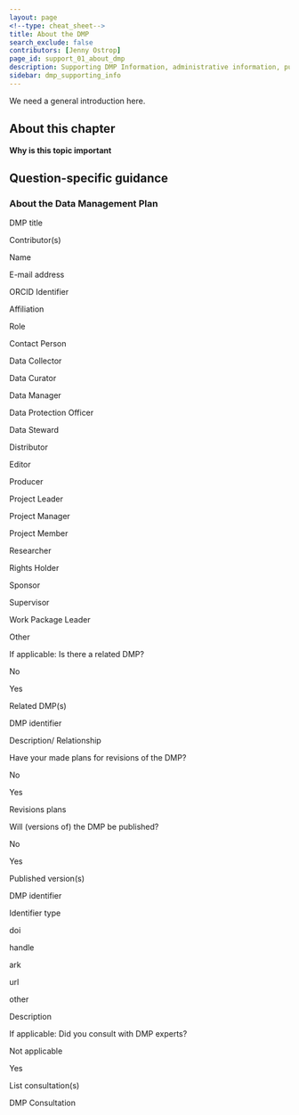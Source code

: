 ```yaml
---
layout: page
<!--type: cheat_sheet-->
title: About the DMP
search_exclude: false
contributors: [Jenny Ostrop]
page_id: support_01_about_dmp
description: Supporting DMP Information, administrative information, publish dmp, dmp publication, manage dmp, living document
sidebar: dmp_supporting_info
---
```

We need a general introduction here.

## About this chapter

**Why is this topic important**

## Question-specific guidance

### About the Data Management Plan

DMP title

Contributor(s) 

Name 

E-mail address 

ORCID Identifier 

Affiliation 

Role 

Contact Person 

Data Collector 

Data Curator 

Data Manager 

Data Protection Officer 

Data Steward 

Distributor 

Editor 

Producer 

Project Leader 

Project Manager 

Project Member 

Researcher 

Rights Holder 

Sponsor 

Supervisor 

Work Package Leader 

Other 

If applicable: Is there a related DMP? 

No 

Yes 

Related DMP(s) 

DMP identifier 

Description/ Relationship 

Have your made plans for revisions of the DMP?

No

Yes

Revisions plans

Will (versions of) the DMP be published?

No

Yes

Published version(s)

DMP identifier

Identifier type

doi

handle

ark

url

other

Description

If applicable: Did you consult with DMP experts?

Not applicable

Yes

List consultation(s)

DMP Consultation
